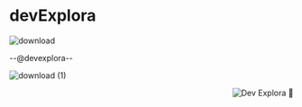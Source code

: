 # devExplora


![download](https://github.com/caoslourenco/devExplora/assets/18141491/e7e3392b-a436-40f6-b1f8-6167bdb077a9)

--@devexplora--

![download (1)](https://github.com/caoslourenco/devExplora/assets/18141491/a687b0e2-f3ad-4091-bf34-dc2b53decee1)

<p align="right">
  <img src="https://komarev.com/ghpvc/?username=clourdenc&label=Dev+Explora+%F0%9F%91%A8%E2%80%8D%F0%9F%9A%80&color=6e9994" alt="Dev Explora 🫎"/>
</p>
